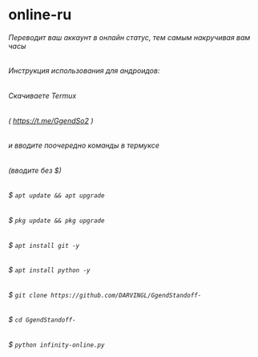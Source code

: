 # online-ru
###### Переводит ваш аккаунт в онлайн статус, тем самым накручивая вам часы
###### Инструкция использования для андроидов:
###### Скачиваете Termux
###### ( https://t.me/GgendSo2 )
###### и вводите поочередно команды в термуксе
###### (вводите без $)
###### $ ```apt update && apt upgrade```
###### $ ```pkg update && pkg upgrade```
###### $ ```apt install git -y```
###### $ ```apt install python -y```
###### $ ```git clone https://github.com/DARVINGL/GgendStandoff-```
###### $ ```cd GgendStandoff-```
###### $ ```python infinity-online.py```

